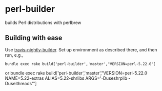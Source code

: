 # perl-builder
builds Perl distributions with perlbrew

## Building with ease

Use [travis-nightly-builder](https://github.com/travis-ci/travis-nightly-builder).
Set up environment as described there, and then run, e.g.,

	bundle exec rake build['perl-builder','master',"VERSION=perl-5.22.0"]

or
    bundle exec rake build['perl-builder','master',"VERSION=perl-5.22.0 NAME=5.22-extras ALIAS=5.22-shrlibs ARGS='-Duseshrplib -Duseithreads'"]
